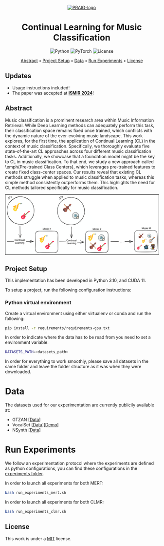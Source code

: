 <p align='center'>
  <a href='https://praig.ua.es/'><img src='https://i.imgur.com/Iu7CvC1.png' alt='PRAIG-logo' width='150'></a>
</p>

<h1 align='center'>Continual Learning for Music Classification</h1>

<p align='center'>
  <img src='https://img.shields.io/badge/python-3.10.14-green' alt='Python'>
  <img src='https://img.shields.io/badge/PyTorch-%23EE4C2C.svg?style=flat&logo=PyTorch&logoColor=white' alt='PyTorch'>
  <img src='https://img.shields.io/static/v1?label=License&message=MIT&color=blue' alt='License'>
</p>

<p align='center'>
  <a href='#abstract'>Abstract</a> •
  <a href='#project-setup'>Project Setup</a> •
  <a href='#data'>Data</a> •
  <a href='#run-experiments'>Run Experiments</a> •
  <a href='#license'>License</a>
</p>

## Updates
- Usage instructions included!
- The paper was accepted at **[ISMIR 2024](https://ismir2024.ismir.net/)**!

## Abstract

Music classification is a prominent research area within Music Information Retrieval. While Deep Learning methods can adequately perform this task, their classification space remains fixed once trained, which conflicts with the dynamic nature of the ever-evolving music landscape. This work explores, for the first time, the application of Continual Learning (CL) in the context of music classification. Specifically, we thoroughly evaluate five state-of-the-art CL approaches across four different music classification tasks. Additionally, we showcase that a foundation model might be the key to CL in music classification. To that end, we study a new approach called \emph{Pre-trained Class Centers}, which leverages pre-trained features to create fixed class-center spaces. Our results reveal that existing CL methods struggle when applied to music classification tasks, whereas this simple method consistently outperforms them. This highlights the need for CL methods tailored specifically for music classification.

<p align="center">
  <img src="images/CLMIR.png" alt="content" style="border: 1px solid black; width: 800px;">
</p>

## Project Setup
This implementation has been developed in Python 3.10, and CUDA 11.

To setup a project, run the following configuration instructions:

### Python virtual environment

Create a virtual environment using either virtualenv or conda and run the following:

```sh
pip install -r requirements/requirements-gpu.txt
```

In order to indicate where the data has to be read from you need to set a environment variable:

```sh
DATASETS_PATH=<datasets_path>
```

In order for everything to work smoothly, please save all datasets in the same folder and leave the folder structure as it was when they were downloaded.

# Data

The datasets used for our experimentation are currently publicily available at:
* GTZAN [[Data](https://huggingface.co/datasets/marsyas/gtzan)]
* VocalSet [[Data](https://zenodo.org/records/1203819)][[Demo](https://interactiveaudiolab.github.io/demos/vocalset)]
* NSynth [[Data](https://magenta.tensorflow.org/datasets/nsynth#files)]

# Run Experiments

We follow an experimentation protocol where the experiments are defined as python configurations, you can find these configurations in the [experiments folder](experiments).

In order to launch all experiments for both MERT:

```sh
bash run_experiments_mert.sh
```

In order to launch all experiments for both CLMR:

```sh
bash run_experiments_clmr.sh
```

## License

This work is under a [MIT](LICENSE) license.

